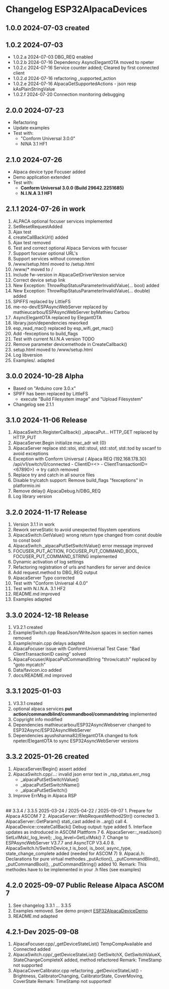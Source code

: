 # Changelog ESP32AlpacaDevices

## 1.0.0 2024-07-03 created

## 1.0.2 2024-07-03 
- 1.0.2.a 2024-07-03 DBG_REQ enabled
- 1.0.2.b 2024-07-16 Dependency AsyncElegantOTA moved to npeter
- 1.0.2.c 2024-07-16 Service counter added; Cleared by first connected client
- 1.0.2.d 2024-07-16 refactoring _supported_action
- 1.0.2.e 2024-07-16 AlpacaGetSupportedActions - json resp kAsPlainStringValue
- 1.0.2.f 2024-07-20 Connection monitoring debugging

## 2.0.0 2024-07-23 
- Refactoring 
- Update examples 
- Test with:
    - "Conform Universal 3.0.0"
    - NINA 3.1 HF1

## 2.1.0 2024-07-26
- Alpaca device type Focuser added
- Demo application extended 
- Test with:
    - **Conform Universal 3.0.0 (Build 29642.2251685)**
    - **N.I.N.A 3.1 HF1**

## 2.1.1 2024-07-26 in work
1. ALPACA optional focuser services implemented
2. SetResetRequestAdded
3. Ajax test 
4. createCallBackUrl() added
5. Ajax test removed 
6. Test and correct optional Alpaca Services with focuser
7. Support focuser optional URL's
8. Support services without connection
9. /www/setup.html moved to /setup.html
10. /www/* moved to /
11. Include fw-version in AlpacaGetDriverVersion service
12. Correct device setup link
13. New Exception: ThrowRspStatusParameterInvalidValue(... bool) added
14. New Exception: ThrowRspStatusParameterInvalidValue(... double) added
15. SPIFFS replaced by LittleFS
16. me-no-dev/ESPAsyncWebServer replaced by mathieucarbou/ESPAsyncWebServer byMathieu Carbou
17. AsyncElegantOTA replaced by ElegantOTA
18. library.json/dependencies reworked
19. esp_read_mac() replaced by esp_wifi_get_mac()
20. Add -fexceptions to build_flags
21. Test with current N.I.N.A version TODO
22. Remove parameter devicemethode in CreateCallback()
23. setup.html moved to /www/setup.html
24. Log libversion
25. Examples/*.* adapted

## 3.0.0 2024-10-28 Alpha
- Based on "Arduino core 3.0.x"  
- SPIFF has been replaced by LittleFS
    - execute "Build Filesystem image" and "Upload Filesystem"
- Changelog see 2.1.1

## 3.1.0 2024-11-06 Release
1. AlpacaSwitch.RegisterCallback() _alpacaPut... HTTP_GET replaced by HTTP_PUT
2. AlpacaServer.Begin initialize mac_adr wit {0}
3. AlpacaServer replace std::stoi, std::stoul, std::stof, std::tod by sscanf to avoid exceptions
4. Exception with Conform Universal ( Alpaca REQ (192.168.178.30) /api/v1/switch/0/connected - ClientID=<> - ClientTransactionID=<67890>) -> try catch removed
5. Replace try and catch in all source files
6. Disable try/catch support: Remove build_flags "fexceptions" in platformio.ini
7. Remove delay() AlpacaDebug.h/DBG_REQ 
8. Log library version

## 3.2.0 2024-11-17 Release 
1. Version 3.1.1 in work
2. Rework serveStatic to avoid unexpected filsystem operations
3. AlpacaSwitch.GetValue() wrong return type changed from const double to const bool
4. AlpacaSwitch._alpacaPutSetSwitchValue() error message improved
5. FOCUSER_PUT_ACTION, FOCUSER_PUT_COMMAND_BOOL, FOCUSER_PUT_COMMAND_STRING implemented
6. Dynamic activation of log settings  
7. Refactoring registration of urls and handlers for server and device 
8. Add request.method to DBG_REQ output
9. AlpacaServer Typo corrected
10. Test with "Conform Universal 4.0.0"
11. Test with N.I.N.A. 3.1 HF2 
12. README.md improved
13. Examples adapted

## 3.3.0 2024-12-18 Release
1. V3.2.1 created
2. Example/Switch.cpp ReadJson/WriteJson spaces in section names removed
3. Example/main.cpp delays adapted
4. AlpacaFocuser issue with ConformUniversal Test Case: "Bad ClientTransactionID casing" solved
5. AlpacaFocuser/AlpacaPutCommandString "throw/catch" replaced by "goto mycatch"
6. Data/favicon.ico added
7. docs/README.md improved

## 3.3.1 2025-01-03
1. V3.3.1 created
2. optional alpaca services **put action/commandblind/commandbool/commandstring** implemented
3. Copyright info modified
4. Dependencies mathieucarbou/ESP32AsyncWebserver changed to ESP32Async/ESP32AsyncWebServer 
5. Dependencies ayushsharma82/ElegantOTA changed to fork npeter/ElegantOTA to sync ESP32AsyncWebServer versions

## 3.3.2 2025-01-26 created
1. AlpacaServer/Begin() assert added 
2. AlpacaSwitch.cpp/...:  invalid json error text in _rsp_status.err_msg
    - _alpacaPutSetSwitchValue()
    - _alpacaPutSetSwitchName() 
    - _alpacaPutSetSwitch()
3. Improve ErrMsg in Alpaca RSP
<br>
## 3.3.4 / 3.3.5 2025-03-24 / 2025-04-22 / 2025-09-07
1. Prepare for Alpaca ASCOM 7
2. AlpacaServer::WebRequestMethod2Str() corrected
3. AlpacaServer::GetParam() stati_cast added in ..arg() call
4. AlpacaDevice::createCallBack() Debug output: type added
5. Interface updates as indroduced in ASCOM Plattform 7
6. AlpacaServer::_readJson() SetLvlMsk(_log_level); _log_level=GetLvlMsk()
7. Change to ESPAsyncWebServer V3.7.7 and AsyncTCP V3.4.0
8. AlpacaSwitch.h/SwitchDevice_t is_bool, is_bool, async_type, state_change_complete added (needed for ASCOM 7)
9. Alpaca\<DeviceType\>.h: Declarations for pure virtual methodes _putAction(), _putCommandBlind(), _putCommandBool(), _putCommandString() added
10. Remark: This methodes have to be implemented in your <DeviceType>.h files (see examples)

## 4.2.0 2025-09-07 Public Release Alpaca ASCOM 7 

1. See changelog 3.3.1 ... 3.3.5
2. Examples removed. See demo project [ESP32AlpacaDeviceDemo](https://github.com/npeter/)
3. README.md adapted

## 4.2.1-Dev 2025-09-08

1. AlpacaFocuser.cpp/_getDeviceStateList() TempCompAvailable and Connected added
2. AlpacaSwitch.cpp/_getDeviceStateList() GetSwitchX, GetSwitchValueX, StateChangeCompleteX added, method refactored
    Remark: TimeStamp not supported
3. AlpacaCoverCalibrator.cpp refactoring _getDeviceStateList() - Brightness, CalibratorChanging, CalibratorState, CoverMoving, CoverState
    Remark: TimeStamp not supported!




